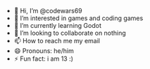 - 👋 Hi, I’m @codewars69
- 👀 I’m interested in games and coding games
- 🌱 I’m currently learning Godot
- 💞️ I’m looking to collaborate on nothing
- 📫 How to reach me my email
- 😄 Pronouns: he/him
- ⚡ Fun fact: i am 13 :)

<!---
codewars69/codewars69 is a ✨ special ✨ repository because its `README.md` (this file) appears on your GitHub profile.
You can click the Preview link to take a look at your changes.
--->
